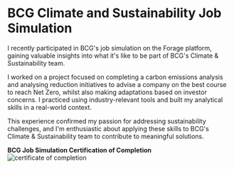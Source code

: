 
# BCG Climate and Sustainability Job Simulation

I recently participated in BCG's job simulation on the Forage platform, gaining valuable insights into what it's like to be part of BCG's Climate & Sustainability team. 

I worked on a project focused on completing a carbon emissions analysis and analysing reduction initiatives to advise a company on the best course to reach Net Zero, whilst also making adaptations based on investor concerns. I practiced using industry-relevant tools and built my analytical skills in a real-world context. 

This experience confirmed my passion for addressing sustainability challenges, and I'm enthusiastic about applying these skills to BCG's Climate & Sustainability team to contribute to meaningful solutions.




**BCG Job Simulation Certification of Completion**
![certificate of completion](https://github.com/martinktay/bcg-consulting-climate-and-sustainability-job-simulation/assets/15663589/53b4ed75-97ad-4b81-bb59-93ef5f393b4c)
